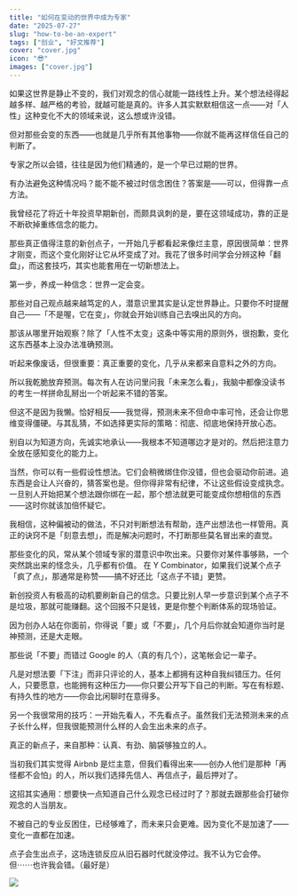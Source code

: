 ```yaml
---
title: "如何在变动的世界中成为专家"
date: "2025-07-27"
slug: "how-to-be-an-expert"
tags: ["创业", "好文推荐"]
cover: "cover.jpg"
icon: "😎"
images: ["cover.jpg"]
---
```

如果这世界是静止不变的，我们对观念的信心就能一路线性上升。某个想法经得起越多样、越严格的考验，就越可能是真的。许多人其实默默相信这一点——对「人性」这种变化不大的领域来说，这么想或许没错。



但对那些会变的东西——也就是几乎所有其他事物——你就不能再这样信任自己的判断了。



专家之所以会错，往往是因为他们精通的，是一个早已过期的世界。



有办法避免这种情况吗？能不能不被过时信念困住？答案是——可以，但得靠一点方法。



我曾经花了将近十年投资早期新创，而颇具讽刺的是，要在这领域成功，靠的正是不断砍掉重练信念的能力。



那些真正值得注意的新创点子，一开始几乎都看起来像烂主意，原因很简单：世界才刚变，而这个变化刚好让它从坏变成了对。我花了很多时间学会分辨这种「翻盘」，而这套技巧，其实也能套用在一切新想法上。



第一步，养成一种信念：世界一定会变。



那些对自己观点越来越笃定的人，潜意识里其实是认定世界静止。只要你不时提醒自己——「不是喔，它在变」，你就会开始训练自己去嗅出风的方向。



那该从哪里开始观察？除了「人性不太变」这条中等实用的原则外，很抱歉，变化这东西基本上没办法准确预测。



听起来像废话，但很重要：真正重要的变化，几乎从来都来自意料之外的方向。



所以我乾脆放弃预测。每次有人在访问里问我「未来怎么看」，我脑中都像没读书的考生一样拼命乱掰出一个听起来不错的答案。



但这不是因为我懒。恰好相反——我觉得，预测未来不但命中率可怜，还会让你思维变得僵硬。与其乱猜，不如选择更实际的策略：彻底、彻底地保持开放心态。



别自以为知道方向，先诚实地承认——我根本不知道哪边才是对的。然后把注意力全放在感知变化的能力上。



当然，你可以有一些假设性想法。它们会稍微绑住你没错，但也会驱动你前进。追东西是会让人兴奋的，猜答案也是。但你得非常有纪律，不让这些假设变成执念。
一旦别人开始把某个想法跟你绑在一起，那个想法就更可能变成你想相信的东西——这时你就该加倍怀疑它。



我相信，这种偏被动的做法，不只对判断想法有帮助，连产出想法也一样管用。真正的诀窍不是「刻意去想」，而是解决问题时，不打断那些莫名冒出来的直觉。



那些变化的风，常从某个领域专家的潜意识中吹出来。只要你对某件事够熟，一个突然跳出来的怪念头，几乎都有价值。
在 Y Combinator，如果我们说某个点子「疯了点」，那通常是称赞——搞不好还比「这点子不错」更赞。



新创投资人有极高的动机要刷新自己的信念。只要比别人早一步意识到某个点子不是垃圾，那就可能赚翻。这个回报不只是钱，更是你整个判断体系的现场验证。



因为创办人站在你面前，你得说「要」或「不要」，几个月后你就会知道你当时是神预测，还是大走眼。



那些说「不要」而错过 Google 的人（真的有几个），这笔帐会记一辈子。



凡是对想法要「下注」而非只评论的人，基本上都拥有这种自我纠错压力。任何人，只要愿意，也能拥有这种压力——你只要公开写下自己的判断。写在有标题、有持久性的地方——你会比闲聊时在意得多。



另一个我很常用的技巧：一开始先看人，不先看点子。虽然我们无法预测未来的点子长什么样，但我很能预测什么样的人会生出未来的点子。



真正的新点子，来自那种：认真、有劲、脑袋够独立的人。



当初我们其实觉得 Airbnb 是烂主意，但我们看得出来——创办人他们是那种「再怪都不会怕」的人，所以我们选择先信人、再信点子，最后押对了。



这招其实通用：想要快一点知道自己什么观念已经过时了？那就去跟那些会打破你观念的人当朋友。



不被自己的专业反困住，已经够难了，而未来只会更难。因为变化不是加速了——变化一直都在加速。



点子会生出点子，这场连锁反应从旧石器时代就没停过。我不认为它会停。
但⋯⋯也许我会错。（最好是）




![](https://prod-files-secure.s3.us-west-2.amazonaws.com/112d0858-5090-4d34-a606-b75eb8d65fd2/46476355-9cf3-4e99-9b7a-3531bc426380/1000202064.png?X-Amz-Algorithm=AWS4-HMAC-SHA256&X-Amz-Content-Sha256=UNSIGNED-PAYLOAD&X-Amz-Credential=ASIAZI2LB466YN5U4E3M%2F20250912%2Fus-west-2%2Fs3%2Faws4_request&X-Amz-Date=20250912T083855Z&X-Amz-Expires=3600&X-Amz-Security-Token=IQoJb3JpZ2luX2VjELD%2F%2F%2F%2F%2F%2F%2F%2F%2F%2FwEaCXVzLXdlc3QtMiJGMEQCICrNvlNVXIcbi2gpfxpKpT51ppHTVHJjWLlzD4d0tJGXAiAOw%2BrJn314DXEyCLxQa%2FRbaI7gOJ39c%2BZjTQcngOyimir%2FAwgpEAAaDDYzNzQyMzE4MzgwNSIMvew46IcLw8xrMFACKtwDbxKixEXqCpTob3q5Smr4ykysIGRb6Y5T9mx59gGhu8wXL3%2FjHDh4pKurOrPQRJKptPknNjpIMiVj%2F39wQGFvzE4GlmxtOWx3sd6fBAZRF5WRMTuNn8T6XnetClfa0daLLL2FGuaEjVFenHauF7INESQSnk7p03j7cXOPe4k7gyi%2BXYW4c0CCCy7KFh350s%2FaApxJIBATCPYJwxUDkDCVX3R6RbRbKQAZ5ZqiECAdHgL2OWP41qN%2BpgkhrsBBU6Kgz3Uko%2FSgtAWRoWcuIn%2FZQaf7BdVH0SuJ%2FkEUyF6pnsJCXmLAv4UV1NOIwK%2BsvFSqByaRqzQ%2FxsXWc5qurpNcrp7VmZAoOyGKVlF32mChe5mLgFp9vrrfFNmyiijr1qyxFLzZreMo4aSs2a08XOoBfTytezr77mBRrn2PKTNxJ%2F6KIjUGlQEMyLpeix7jXwkS%2B28fn9vrIsVvzh%2FzZj0iVnma4qszHX3LQwKMEAoTISqgJACwOo%2FAspzNe06LkS5k8o0LFvWUYyM2%2BH6LrdFPSOvG3yWATpBwPc%2B08iS2NiKV32h3dlZtPqFmPTBM9rUciGrQ73ceu4WP8NYO6Mx1h57v1N0kWo4GApnGCItqPihz%2BZstV747ZIX3nS4wkZePxgY6pgHq5OYipsUBM00glHdEl4ols9VlO3VlIQe6H1YzMGTuf9awi%2FssG0Nja9GzI%2Bog%2FStgCEvDOYUXgHvQyG7eAt%2Bn6PqOYZ66NkDyBRClHi1RFafd35VLGWlOkruDcEwtjai1Mq0jmQH%2FyCAhdIrfe3B%2BSk69ZkP%2FsBT7dXWI0Xh8zchLPwHOcYLoi%2F5Pd%2FGJaRdWDXo8o9AZL0DU31wgZFg2zQOQbnAR&X-Amz-Signature=b996cf2611b2d233e1d8511cdd336f0f74bdec4c15236ed57773eea18178206d&X-Amz-SignedHeaders=host&x-amz-checksum-mode=ENABLED&x-id=GetObject)

